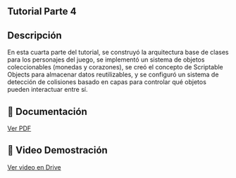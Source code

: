 ## Tutorial Parte 4

## Descripción
En esta cuarta parte del tutorial, se construyó la arquitectura base de clases para los personajes del juego, se implementó un sistema de objetos coleccionables (monedas y corazones), se creó el concepto de Scriptable Objects para almacenar datos reutilizables, y se configuró un sistema de detección de colisiones basado en capas para controlar qué objetos pueden interactuar entre sí.

## 📄 Documentación
[Ver PDF](./Tutorial-4.pdf)

## 🎥 Video Demostración
[Ver video en Drive](https://drive.google.com/file/d/12cgth3PFx5QVVaYl6fRMrvKNgAqRW3t4/view?usp=sharing)
